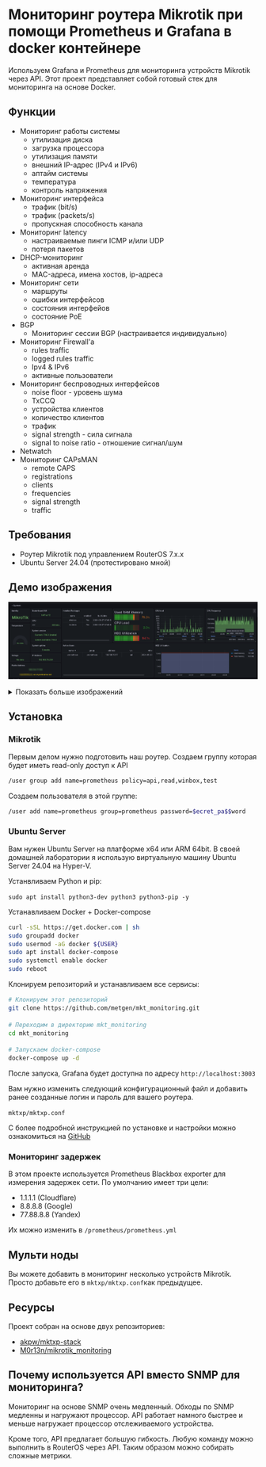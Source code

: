 # Мониторинг роутера Mikrotik при помощи Prometheus и Grafana в docker контейнере

Используем Grafana и Prometheus для мониторинга устройств Mikrotik через API. Этот проект представляет собой готовый стек для мониторинга на основе Docker.

## Функции
- Мониторинг работы системы
  - утилизация диска
  - загрузка процессора
  - утилизация памяти
  - внешний IP-адрес (IPv4 и IPv6)
  - аптайм системы
  - температура
  - контроль напряжения
- Мониторинг интерфейса
  - трафик (bit/s)
  - трафик (packets/s)
  - пропускная способность канала
- Мониторинг latency
  - настраиваемые пинги ICMP и/или UDP
  - потеря пакетов
- DHCP-мониторинг
  - активная аренда
  - MAC-адреса, имена хостов, ip-адреса
- Мониторинг сети
  - маршруты
  - ошибки интерфейсов
  - состояния интерфейов
  - cостояние PoE
- BGP
  - Мониторинг сессии BGP (настраивается индивидуально)
- Мониторинг Firewall'а
  - rules traffic
  - logged rules traffic
  - Ipv4 & IPv6
  - активные пользователи
- Мониторинг беспроводных интерфейсов
  - noise floor - уровень шума
  - TxCCQ
  - устройства клиентов
  - количество клиентов
  - трафик
  - signal strength - сила сигнала
  - signal to noise ratio - отношение сигнал/шум
- Netwatch
- Мониторинг CAPsMAN
  - remote CAPS
  - registrations
  - clients
  - frequencies
  - signal strength
  - traffic
## Требования
- Роутер Mikrotik под управлением RouterOS 7.x.x
- Ubuntu Server 24.04 (протестировано мной)
## Демо изображения
![mkt_network_2](./img/mkt_system.png)

<details><summary>Показать больше изображений</summary>

![Network](./img/mkt_network.png)
![Network2](./img/mkt_network_2.png)
![Latency](./img/mkt_latency.png)
![DHCP](./img/mkt_dhcp.png)
![Firewall](./img/mkt_firewall.png)
![WiFi](./img/mkt_wireless.png)
![BGP & Netwatch](./img/mkt_bgp_netwatch.png)


</details>

## Установка

### Mikrotik
Первым делом нужно подготовить наш роутер.
Создаем группу которая будет иметь read-only доступ к API

```bash
/user group add name=prometheus policy=api,read,winbox,test
```

Создаем пользователя в этой группе:

```bash
/user add name=prometheus group=prometheus password=$ecret_pa$$word
```

### Ubuntu Server

Вам нужен Ubuntu Server на платформе x64 или ARM 64bit. В своей домашней лаборатории я использую виртуальную машину Ubuntu Server 24.04 на Hyper-V.

Устанвливаем Python и pip:

`sudo apt install python3-dev python3 python3-pip -y`

Устанавливаем Docker + Docker-compose

```bash
curl -sSL https://get.docker.com | sh
sudo groupadd docker
sudo usermod -aG docker ${USER}
sudo apt install docker-compose
sudo systemctl enable docker
sudo reboot
```
Клонируем репозиторий и устанавливаем все сервисы:

```bash
# Клонируем этот репозиторий
git clone https://github.com/metgen/mkt_monitoring.git

# Переходим в директорию mkt_monitoring
cd mkt_monitoring

# Запускаем docker-compose
docker-compose up -d
```
После запуска, Grafana будет доступна по адресу `http://localhost:3003`

Вам нужно изменить следующий конфигурационный файл и добавить ранее созданные логин и пароль для вашего роутера.

`mktxp/mktxp.conf`

С более подробной инструкцией по установке и настройки можно ознакомиться на [GitHub](https://github.com/metgen/mkt_monitoring)

### Мониторинг задержек

В этом проекте используется Prometheus Blackbox exporter для измерения задержек сети. По умолчанию имеет три цели:

- 1.1.1.1 (Cloudflare)
- 8.8.8.8 (Google)
- 77.88.8.8 (Yandex)

Их можно изменить в `/prometheus/prometheus.yml`

## Мульти ноды

Вы можете добавить в мониторинг несколько устройств Mikrotik. Просто добавьте его в `mktxp/mktxp.conf`как предыдущее.

## Ресурсы

Проект собран на основе двух репозиториев:

- [akpw/mktxp-stack](https://github.com/akpw/mktxp-stack)
- [M0r13n/mikrotik_monitoring](https://github.com/M0r13n/mikrotik_monitoring)

## Почему используется API вместо SNMP для мониторинга?

Мониторинг на основе SNMP очень медленный. Обходы по SNMP медленны и нагружают процессор. API работает намного быстрее и меньше нагружает процессор отслеживаемого устройства.

Кроме того, API предлагает большую гибкость. Любую команду можно выполнить в RouterOS через API. Таким образом можно собирать сложные метрики.
